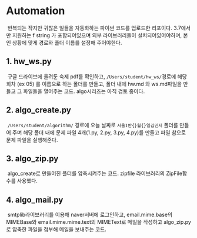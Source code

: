 # Automation

​	반복되는 작지만 귀찮은 일들을 자동화하는 파이썬 코드를 업로드한 리포이다. 3.7에서만 지원하는 f string 가 포함되어있으며 외부 라이브러리들이 설치되어있어야하며, 본인 상황에 맞게 경로와 폴더 이름를 설정해 주어야한다.

## 1. hw_ws.py

​	구글 드라이브에 올려둔 숙제 pdf를 확인하고, `/Users/student/hw_ws/`경로에 해당 회차 (ex 05) 를 이름으로 하는 폴더를 만들고, 폴더 내에 hw.md 와 ws.md파일을 만들고 그 파일들을 열어주는 코드. algo시리즈는 아직 검토 중이다.

## 2. algo_create.py

​	`/Users/student/algorithm/` 경로에 오늘 날짜로 `서울1반{}월{}일김민지` 폴더를 만들어 주며 해당 폴더 내에 문제 파일 4개(1.py, 2.py, 3.py, 4.py)를 만들고 파일 참으로 문제 파일을 실행해준다. 

## 3. algo_zip.py

​	algo_create로 만들어진 폴더를 압축시켜주는 코드. zipfile 라이브러리의 ZipFile함수를 사용했다.

## 4. algo_mail.py

​	smtplib라이브러리를 이용해 naver서버에 로그인하고,  email.mime.base의 MIMEBase와 email.mime.mime.text의 MIMEText로 메일을 작성하고 algo_zip.py로 압축한 파일을 첨부해 메일을 보내주는 코드.
